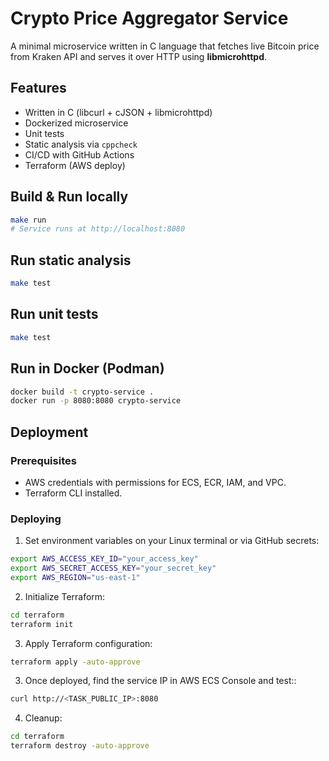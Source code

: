 # Crypto Price Aggregator Service

A minimal microservice written in C language that fetches live Bitcoin price from Kraken API and serves it over HTTP using **libmicrohttpd**.

## Features
- Written in C (libcurl + cJSON + libmicrohttpd)
- Dockerized microservice
- Unit tests
- Static analysis via `cppcheck`
- CI/CD with GitHub Actions
- Terraform (AWS deploy)

## Build & Run locally

```bash
make run
# Service runs at http://localhost:8080
```

## Run static analysis

```bash
make test
```

## Run unit tests

```bash
make test
```

## Run in Docker (Podman)

```bash
docker build -t crypto-service .
docker run -p 8080:8080 crypto-service
```

## Deployment

### Prerequisites
- AWS credentials with permissions for ECS, ECR, IAM, and VPC.
- Terraform CLI installed.

### Deploying
1. Set environment variables on your Linux terminal or via GitHub secrets:

```bash
export AWS_ACCESS_KEY_ID="your_access_key"
export AWS_SECRET_ACCESS_KEY="your_secret_key"
export AWS_REGION="us-east-1"
```

2. Initialize Terraform:
```bash
cd terraform
terraform init
```

3. Apply Terraform configuration:
```bash
terraform apply -auto-approve
```

3. Once deployed, find the service IP in AWS ECS Console and test::
```bash
curl http://<TASK_PUBLIC_IP>:8080
```

4. Cleanup:
```bash
cd terraform
terraform destroy -auto-approve
```
